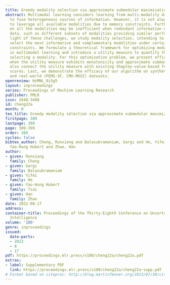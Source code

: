```yaml
---
title: Greedy modality selection via approximate submodular maximization
abstract: Multimodal learning considers learning from multi-modality data, aiming
  to fuse heterogeneous sources of information. However, it is not always feasible
  to leverage all available modalities due to memory constraints. Further, training
  on all the modalities may be inefficient when redundant information exists within
  data, such as different subsets of modalities providing similar performance. In
  light of these challenges, we study modality selection, intending to efficiently
  select the most informative and complementary modalities under certain computational
  constraints. We formulate a theoretical framework for optimizing modality selection
  in multimodal learning and introduce a utility measure to quantify the benefit of
  selecting a modality. For this optimization problem, we present efficient algorithms
  when the utility measure exhibits monotonicity and approximate submodularity. We
  also connect the utility measure with existing Shapley-value-based feature importance
  scores. Last, we demonstrate the efficacy of our algorithm on synthetic (Patch-MNIST)
  and real-world (PEMS-SF, CMU-MOSI) datasets.
openreview: HzMNL_8i5g5
layout: inproceedings
series: Proceedings of Machine Learning Research
publisher: PMLR
issn: 2640-3498
id: cheng22a
month: 0
tex_title: Greedy modality selection via approximate submodular maximization
firstpage: 389
lastpage: 399
page: 389-399
order: 389
cycles: false
bibtex_author: Cheng, Runxiang and Balasubramaniam, Gargi and He, Yifei and Tsai,
  Yao-Hung Hubert and Zhao, Han
author:
- given: Runxiang
  family: Cheng
- given: Gargi
  family: Balasubramaniam
- given: Yifei
  family: He
- given: Yao-Hung Hubert
  family: Tsai
- given: Han
  family: Zhao
date: 2022-08-17
address:
container-title: Proceedings of the Thirty-Eighth Conference on Uncertainty in Artificial
  Intelligence
volume: '180'
genre: inproceedings
issued:
  date-parts:
  - 2022
  - 8
  - 17
pdf: https://proceedings.mlr.press/v180/cheng22a/cheng22a.pdf
extras:
- label: Supplementary PDF
  link: https://proceedings.mlr.press/v180/cheng22a/cheng22a-supp.pdf
# Format based on citeproc: http://blog.martinfenner.org/2013/07/30/citeproc-yaml-for-bibliographies/
---
```

